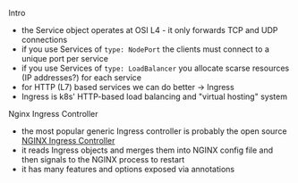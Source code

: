 Intro

* the Service object operates at OSI L4 - it only forwards TCP and UDP connections
* if you use Services of `type: NodePort` the clients must connect to a unique port per service
* if you use Services of `type: LoadBalancer` you allocate scarse resources (IP addresses?) for each service
* for HTTP (L7) based services we can do better -> Ingress
* Ingress is k8s' HTTP-based load balancing and "virtual hosting" system

Nginx Ingress Controller

* the most popular generic Ingress controller is probably the open source [NGINX Ingress Controller](https://github.com/kubernetes/ingress-nginx/)
* it reads Ingress objects and merges them into NGINX config file and then signals to the NGINX process to restart
* it has many features and options exposed via annotations
